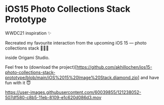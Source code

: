 # iOS15 Photo Collections Stack Prototype

WWDC21 inspiration ✨  

Recreated my favourite interaction from the upcoming iOS 15 — photo collections stack 💙💛💚

inside  Origami Studio.

Feel free to (download the project)[https://github.com/akhillochen/ios15-photo-collections-stack-prototype/blob/main/iOS%2015%20Image%20Stack.diamond.zip] and have fun with it 😇

https://user-images.githubusercontent.com/60039855/121238052-507df580-c8b5-11eb-8109-e1c620d086d3.mov
